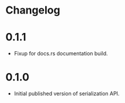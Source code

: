 # Changelog

# 0.1.1

- Fixup for docs.rs documentation build.

# 0.1.0

- Initial published version of serialization API.
